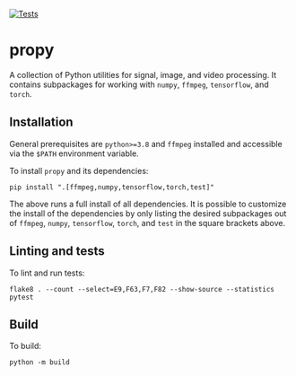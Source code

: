 [![Tests](https://github.com/prouast/propy/actions/workflows/main.yml/badge.svg)](https://github.com/prouast/propy/actions/workflows/main.yml)

# propy

A collection of Python utilities for signal, image, and video processing.
It contains subpackages for working with `numpy`, `ffmpeg`, `tensorflow`, and `torch`.

## Installation

General prerequisites are `python>=3.8` and `ffmpeg` installed and accessible via the `$PATH` environment variable.

To install `propy` and its dependencies:

```
pip install ".[ffmpeg,numpy,tensorflow,torch,test]"
```

The above runs a full install of all dependencies.
It is possible to customize the install of the dependencies by only listing the desired subpackages out of `ffmpeg`, `numpy`, `tensorflow`, `torch`, and `test` in the square brackets above.

## Linting and tests

To lint and run tests:

```
flake8 . --count --select=E9,F63,F7,F82 --show-source --statistics
pytest
```

## Build

To build:

```
python -m build
```
